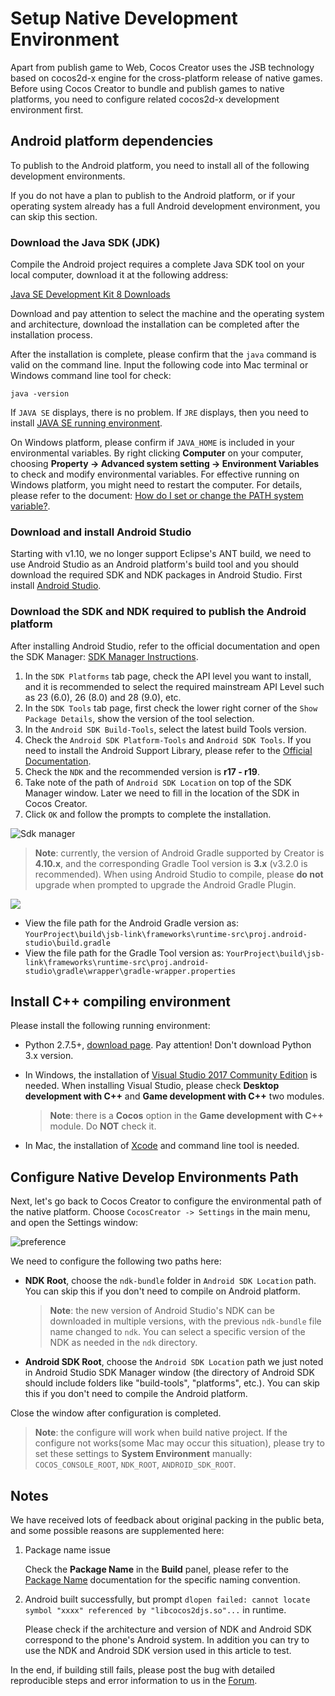 # Setup Native Development Environment

Apart from publish game to Web, Cocos Creator uses the JSB technology based on cocos2d-x engine for the cross-platform release of native games. Before using Cocos Creator to bundle and publish games to native platforms, you need to configure related cocos2d-x development environment first.

## Android platform dependencies

To publish to the Android platform, you need to install all of the following development environments.

If you do not have a plan to publish to the Android platform, or if your operating system already has a full Android development environment, you can skip this section.

### Download the Java SDK (JDK)

Compile the Android project requires a complete Java SDK tool on your local computer, download it at the following address:

[Java SE Development Kit 8 Downloads](http://www.oracle.com/technetwork/java/javase/downloads/jdk8-downloads-2133151.html)

Download and pay attention to select the machine and the operating system and architecture, download the installation can be completed after the installation process.

After the installation is complete, please confirm that the `java` command is valid on the command line. Input the following code into Mac terminal or Windows command line tool for check:

```
java -version
```

If `JAVA SE` displays, there is no problem. If `JRE` displays, then you need to install [JAVA SE running environment](http://www.oracle.com/technetwork/java/javase/downloads/index.html).

On Windows platform, please confirm if `JAVA_HOME` is included in your environmental variables. By right clicking **Computer** on your computer, choosing **Property -> Advanced system setting -> Environment Variables** to check and modify environmental variables. For effective running on Windows platform, you might need to restart the computer. For details, please refer to the document: [How do I set or change the PATH system variable?](https://www.java.com/en/download/help/path.xml).

### Download and install Android Studio

Starting with v1.10, we no longer support Eclipse's ANT build, we need to use Android Studio as an Android platform's build tool and you should download the required SDK and NDK packages in Android Studio. First install [Android Studio](http://www.android-studio.org/).

### Download the SDK and NDK required to publish the Android platform

After installing Android Studio, refer to the official documentation and open the SDK Manager: [SDK Manager Instructions](https://developer.android.com/studio/intro/update.html#sdk-manager).

1. In the `SDK Platforms` tab page, check the API level you want to install, and it is recommended to select the required mainstream API Level such as 23 (6.0), 26 (8.0) and 28 (9.0), etc.
2. In the `SDK Tools` tab page, first check the lower right corner of the `Show Package Details`, show the version of the tool selection.
3. In the `Android SDK Build-Tools`, select the latest build Tools version.
4. Check the `Android SDK Platform-Tools` and `Android SDK Tools`. If you need to install the Android Support Library, please refer to the [Official Documentation](https://developer.android.com/topic/libraries/support-library/setup).
5. Check the `NDK` and the recommended version is **r17 - r19**.
6. Take note of the path of `Android SDK Location` on top of the SDK Manager window. Later we need to fill in the location of the SDK in Cocos Creator.
7. Click `OK` and follow the prompts to complete the installation.

![Sdk manager](setup-native-development/sdk-manager.jpg)

> **Note**: currently, the version of Android Gradle supported by Creator is **4.10.x**, and the corresponding Gradle Tool version is **3.x** (v3.2.0 is recommended). When using Android Studio to compile, please **do not** upgrade when prompted to upgrade the Android Gradle Plugin.

![](setup-native-development/gradle-update.png)

- View the file path for the Android Gradle version as: `YourProject\build\jsb-link\frameworks\runtime-src\proj.android-studio\build.gradle`
- View the file path for the Gradle Tool version as: `YourProject\build\jsb-link\frameworks\runtime-src\proj.android-studio\gradle\wrapper\gradle-wrapper.properties`

## Install C++ compiling environment

Please install the following running environment:

- Python 2.7.5+, [download page](https://www.python.org/downloads/). Pay attention! Don't download Python 3.x version.

- In Windows, the installation of [Visual Studio 2017 Community Edition](https://www.visualstudio.com/downloads/download-visual-studio-vs) is needed. When installing Visual Studio, please check **Desktop development with C++** and **Game development with C++** two modules.

  > **Note**: there is a **Cocos** option in the **Game development with C++** module. Do **NOT** check it.

- In Mac, the installation of [Xcode](https://developer.apple.com/xcode/download/) and command line tool is needed.

## Configure Native Develop Environments Path

Next, let's go back to Cocos Creator to configure the environmental path of the native platform. Choose `CocosCreator -> Settings` in the main menu, and open the Settings window:

![preference](setup-native-development/preference.png)

We need to configure the following two paths here:

- **NDK Root**, choose the `ndk-bundle` folder in `Android SDK Location` path. You can skip this if you don't need to compile on Android platform.

  > **Note**: the new version of Android Studio's NDK can be downloaded in multiple versions, with the previous `ndk-bundle` file name changed to `ndk`. You can select a specific version of the NDK as needed in the `ndk` directory.

- **Android SDK Root**, choose the `Android SDK Location` path we just noted in Android Studio SDK Manager window (the directory of Android SDK should include folders like "build-tools", "platforms", etc.). You can skip this if you don't need to compile the Android platform.

Close the window after configuration is completed.

> **Note**: the configure will work when build native project. If the configure not works(some Mac may occur this situation), please try to set these settings to **System Environment** manually: `COCOS_CONSOLE_ROOT`, `NDK_ROOT`, `ANDROID_SDK_ROOT`.

## Notes

We have received lots of feedback about original packing in the public beta, and some possible reasons are supplemented here:

1. Package name issue

    Check the **Package Name** in the **Build** panel, please refer to the [Package Name](./publish-native.md#package-name) documentation for the specific naming convention.

2. Android built successfully, but prompt `dlopen failed: cannot locate symbol "xxxx" referenced by "libcocos2djs.so"...` in runtime.

    Please check if the architecture and version of NDK and Android SDK correspond to the phone's Android system. In addition you can try to use the NDK and Android SDK version used in this article to test.

In the end, if building still fails, please post the bug with detailed reproducible steps and error information to us in the [Forum](https://discuss.cocos2d-x.org/c/creator).

